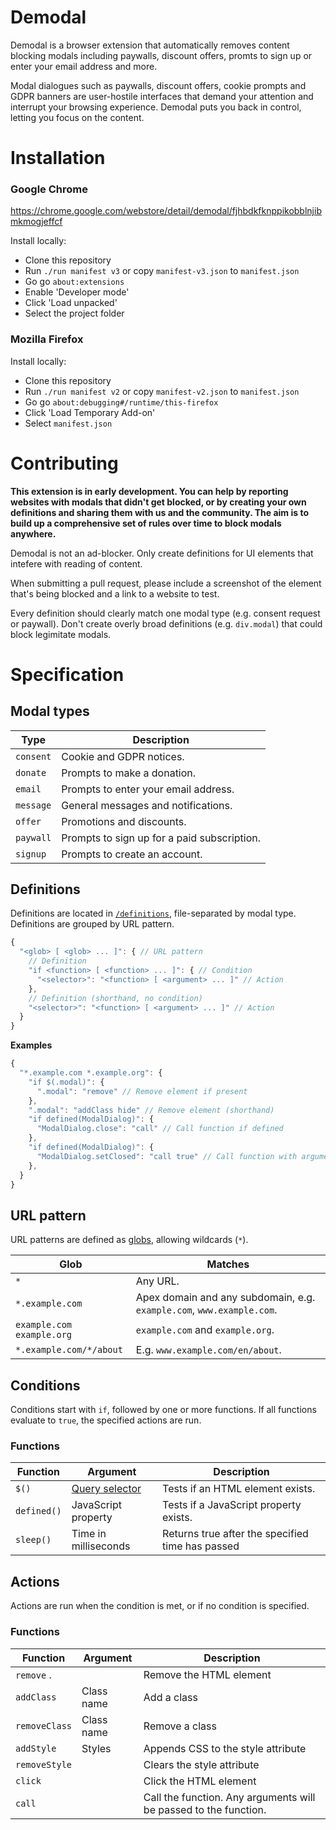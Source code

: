 
# Demodal

Demodal is a browser extension that automatically removes content blocking modals including paywalls, 
discount offers, promts to sign up or enter your email address and more.

Modal dialogues such as paywalls, discount offers, cookie prompts and GDPR 
banners are user-hostile interfaces that demand your attention and interrupt
your browsing experience. Demodal puts you back in control, letting you
focus on the content.

# Installation

### Google Chrome

https://chrome.google.com/webstore/detail/demodal/fjhbdkfknppikobblnjibmkmogjeffcf

Install locally:

* Clone this repository
* Run `./run manifest v3` or copy `manifest-v3.json` to `manifest.json`
* Go go `about:extensions`
* Enable 'Developer mode'
* Click 'Load unpacked'
* Select the project folder

### Mozilla Firefox

Install locally:

* Clone this repository
* Run `./run manifest v2` or copy `manifest-v2.json` to `manifest.json`
* Go go `about:debugging#/runtime/this-firefox`
* Click 'Load Temporary Add-on'
* Select `manifest.json`


# Contributing

**This extension is in early development. You can help by reporting
websites with modals that didn't get blocked, or by creating your own
definitions and sharing them with us and the community. The aim is to build up
a comprehensive set of rules over time to block modals anywhere.**

Demodal is not an ad-blocker. Only create definitions for UI elements that intefere with reading of content.

When submitting a pull request, please include a screenshot of the element that's being blocked and a link to a website to test.

Every definition should clearly match one modal type (e.g. consent request or paywall). Don't create overly broad definitions (e.g. `div.modal`) that could block legimitate modals.


# Specification

## Modal types

| Type       | Description  |
|------------|--------------|
| `consent`  | Cookie and GDPR notices.
| `donate`   | Prompts to make a donation.
| `email`    | Prompts to enter your email address.
| `message`  | General messages and notifications.
| `offer`    | Promotions and discounts.
| `paywall`  | Prompts to sign up for a paid subscription.
| `signup`   | Prompts to create an account.

## Definitions

Definitions are located in [`/definitions`](/definitions), file-separated by modal type. Definitions are grouped by URL pattern.

```javascript
{
  "<glob> [ <glob> ... ]": { // URL pattern
    // Definition
    "if <function> [ <function> ... ]": { // Condition
      "<selector>": "<function> [ <argument> ... ]" // Action
    },
    // Definition (shorthand, no condition)
    "<selector>": "<function> [ <argument> ... ]" // Action
  }
}
```

**Examples**
```javascript
{
  "*.example.com *.example.org": {
    "if $(.modal)": {
      ".modal": "remove" // Remove element if present
    },
    ".modal": "addClass hide" // Remove element (shorthand)
    "if defined(ModalDialog)": {
      "ModalDialog.close": "call" // Call function if defined
    },
    "if defined(ModalDialog)": {
      "ModalDialog.setClosed": "call true" // Call function with arguments
    },      
  }
}
```

## URL pattern
URL patterns are defined as [globs](https://en.wikipedia.org/wiki/Glob_(programming)), allowing wildcards (`*`).

| Glob                      | Matches |
|---------------------------|---------|
| `*`                       | Any URL.
| `*.example.com`           | Apex domain and any subdomain, e.g. `example.com`, `www.example.com`.
| `example.com example.org` | `example.com` and `example.org`.
| `*.example.com/*/about`   | E.g. `www.example.com/en/about`.

## Conditions

Conditions start with `if`, followed by one or more functions. If all functions evaluate to `true`, the specified actions are run.

### Functions

| Function    | Argument             | Description |
|-------------|----------------------|-------------|
| `$()`       | [Query selector](https://developer.mozilla.org/docs/Web/API/Document/querySelector) | Tests if an HTML element exists.
| `defined()` | JavaScript property  | Tests if a JavaScript property exists.
| `sleep()`   | Time in milliseconds | Returns true after the specified time has passed

## Actions

Actions are run when the condition is met, or if no condition is specified.

### Functions

| Function      | Argument   | Description |
|---------------|------------|-------------|
| `remove` .    |            | Remove the HTML element
| `addClass`    | Class name | Add a class
| `removeClass` | Class name | Remove a class
| `addStyle`    | Styles     | Appends CSS to the style attribute
| `removeStyle` |            | Clears the style attribute
| `click`       |            | Click the HTML element
| `call`        |            | Call the function. Any arguments will be passed to the function.


